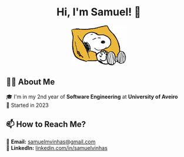<h1 align="center">Hi, I'm Samuel! 👋</h1>

<p align="center">
  <img src="snoopy.gif" width="150"/>
</p>

## 🧑‍🎓 About Me  
🎓 I'm in my 2nd year of **Software Engineering** at **University of Aveiro**  
📅 Started in 2023

## 📫 How to Reach Me?  
📩 **Email:** [samuelmvinhas@gmail.com](mailto:samuelmvinhas@gmail.com)  
🔗 **LinkedIn:** [linkedin.com/in/samuelvinhas](https://linkedin.com/in/samuelvinhas)  

<!--
**samuelvinhas/samuelvinhas** is a ✨ _special_ ✨ repository because its `README.md` (this file) appears on your GitHub profile.

Here are some ideas to get you started:

- 🔭 I’m currently working on ...
- 🌱 I’m currently learning ...
- 👯 I’m looking to collaborate on ...
- 🤔 I’m looking for help with ...
- 💬 Ask me about ...
- 📫 How to reach me: ...
- 😄 Pronouns: ...
- ⚡ Fun fact: ...
-->
